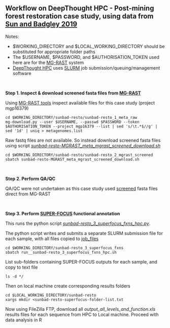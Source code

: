 ## Workflow on DeepThought HPC - Post-mining forest restoration case study, using data from [Sun and Badgley 2019](https://doi.org/10.1016/j.soilbio.2019.05.004)

Notes:
- $WORKING_DIRECTORY and $LOCAL_WORKING_DIRECTORY should be substituted for appropriate folder paths
- The $USERNAME, $PASSWORD, and $AUTHORISATION_TOKEN used here are for the [MG-RAST](https://www.mg-rast.org/) system
- [DeepThought HPC](https://deepthoughtdocs.flinders.edu.au/en/latest/) uses [SLURM](https://deepthoughtdocs.flinders.edu.au/en/latest/SLURM/SLURMIntro.html) job submission/queuing/management software

&nbsp;

**Step 1. Inspect & download screened fasta files from [MG-RAST](https://www.mg-rast.org/)**

Using [MG-RAST tools](https://github.com/MG-RAST/MG-RAST-Tools) inspect available files for this case study (project mgp16379)

```Shell
cd $WORKING_DIRECTORY/sunbad-resto/sunbad-resto_1_meta_raw
mg-download.py --user $USERNAME, --passwd $PASSWORD --token $AUTHORISATION_TOKEN --project mgp16379 --list | sed 's/\t.*$//g' | sed '1d' | uniq > metagenomes.list
```

Raw fastq files are not available.
So instead download screened fasta files using script *[sunbad-resto-MGRAST_meta_mgrast_screened_download.sh](sunbad-resto_2_mgrast_screened/sunbad-resto-MGRAST_meta_mgrast_screened_download.sh)*

```Shell
cd $WORKING_DIRECTORY/sunbad-resto/sunbad-resto_2_mgrast_screened
sbatch sunbad-resto-MGRAST_meta_mgrast_screened_download.sh
```

&nbsp;

**Step 2. Perform QA/QC**

QA/QC were not undertaken as this case study used [screened](https://help.mg-rast.org/user_manual.html#the-mg-rast-pipeline) fasta files direct from MG-RAST

&nbsp;

**Step 3. Perform [SUPER-FOCUS](https://github.com/metageni/SUPER-FOCUS) functional annotation**

This runs the python script *[sunbad-resto_3_superfocus_fxns_hpc.py](sunbad-resto_3_superfocus_fxns/sunbad-resto_3_superfocus_fxns_hpc.py)*.

The python script writes and submits a separate SLURM submission file for each sample, with all files copied to [job_files](sunbad-resto_3_superfocus_fxns/job_files)

```Shell
cd $WORKING_DIRECTORY/sunbad-resto_3_superfocus_fxns
sbatch run__sunbad-resto_3_superfocus_fxns_hpc.sh
```
List sub-folders containing SUPER-FOCUS outputs for each sample, and copy to text file
```Shell
ls -d */
```
Then on local machine create corresponding results folders
```Shell
cd $LOCAL_WORKING_DIRECTORY/sunbad-resto
xargs mkdir <sunbad-resto-superfocus-folder-list.txt
```

Now using FileZilla FTP, download all *output_all_levels_and_function.xls* results files for each sequence from HPC to Local machine.
Proceed with data analysis in R
